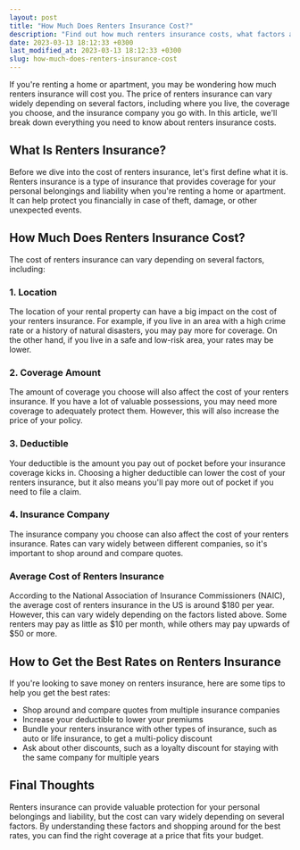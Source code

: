 ```yaml
---
layout: post
title: "How Much Does Renters Insurance Cost?"
description: "Find out how much renters insurance costs, what factors affect the price, and how to get the best rates. Read on for a comprehensive guide on renters insurance costs."
date: 2023-03-13 18:12:33 +0300last_modified_at: 2023-03-13 18:12:33 +0300
slug: how-much-does-renters-insurance-cost
---
```

If you're renting a home or apartment, you may be wondering how much renters insurance will cost you. The price of renters insurance can vary widely depending on several factors, including where you live, the coverage you choose, and the insurance company you go with. In this article, we'll break down everything you need to know about renters insurance costs.

## What Is Renters Insurance?

Before we dive into the cost of renters insurance, let's first define what it is. Renters insurance is a type of insurance that provides coverage for your personal belongings and liability when you're renting a home or apartment. It can help protect you financially in case of theft, damage, or other unexpected events.

## How Much Does Renters Insurance Cost?

The cost of renters insurance can vary depending on several factors, including:

### 1. Location

The location of your rental property can have a big impact on the cost of your renters insurance. For example, if you live in an area with a high crime rate or a history of natural disasters, you may pay more for coverage. On the other hand, if you live in a safe and low-risk area, your rates may be lower.

### 2. Coverage Amount

The amount of coverage you choose will also affect the cost of your renters insurance. If you have a lot of valuable possessions, you may need more coverage to adequately protect them. However, this will also increase the price of your policy.

### 3. Deductible

Your deductible is the amount you pay out of pocket before your insurance coverage kicks in. Choosing a higher deductible can lower the cost of your renters insurance, but it also means you'll pay more out of pocket if you need to file a claim.

### 4. Insurance Company

The insurance company you choose can also affect the cost of your renters insurance. Rates can vary widely between different companies, so it's important to shop around and compare quotes.

### Average Cost of Renters Insurance

According to the National Association of Insurance Commissioners (NAIC), the average cost of renters insurance in the US is around $180 per year. However, this can vary widely depending on the factors listed above. Some renters may pay as little as $10 per month, while others may pay upwards of $50 or more.

## How to Get the Best Rates on Renters Insurance

If you're looking to save money on renters insurance, here are some tips to help you get the best rates:

- Shop around and compare quotes from multiple insurance companies
- Increase your deductible to lower your premiums
- Bundle your renters insurance with other types of insurance, such as auto or life insurance, to get a multi-policy discount
- Ask about other discounts, such as a loyalty discount for staying with the same company for multiple years

## Final Thoughts

Renters insurance can provide valuable protection for your personal belongings and liability, but the cost can vary widely depending on several factors. By understanding these factors and shopping around for the best rates, you can find the right coverage at a price that fits your budget.
